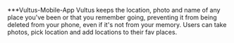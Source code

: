 ***Vultus-Mobile-App
Vultus keeps the location, photo and name of any place you've been or that you remember going, preventing it from being deleted from your phone, even if it's not from your memory. Users can take photos, pick location and add locations to their fav places.